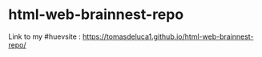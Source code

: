 # html-web-brainnest-repo

Link to my #huevsite : https://tomasdeluca1.github.io/html-web-brainnest-repo/
